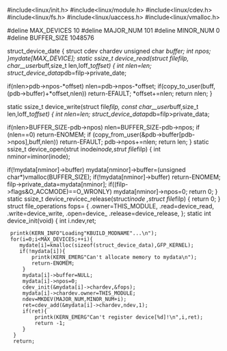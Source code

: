 #include<linux/init.h>
#include<linux/module.h>
#include<linux/cdev.h>
#include<linux/fs.h>
#include<linux/uaccess.h>
#include<linux/vmalloc.h>

#deline MAX_DEVICES 10
#deline MAJOR_NUM  101
#deline MINOR_NUM  0
#deline BUFFER_SIZE 1048576

struct_device_date
{
   struct cdev   chardev
   unsigned char   *buffer;
   int   npos;
}*mydate[MAX_DEVICE];
static ssize_t device_read(struct file*filp,
                           char__user*buff,size_t len,loff_t*offset)
{
   int nlen=len;
   struct_device_data*pdb=filp->private_date;
   
   if(nlen>pdb->npos-*offset)
        nlen=pdb->npos-*offset;
   if(copy_to_user(buff,(pdb->buffer)+*offset,nlen))
   return-EFAULT;
   *offset+=nlen;
   return nlen;
}

static ssize_t device_write(struct file*filp,
                           const char__user*buff,size_t len,loff_t*offset)
{
   int nlen=len;
   struct_device_data*pdb=filp>private_data;
   
   if(nlen>BUFFER_SIZE-pdb->npos)
         nlen=BUFFER_SIZE-pdb->npos;
    if (nlen==0)
         return-ENOMEM;
   if (copy_from_user(&pdb->buffer[pdb->npos],buff,nlen))
         return-EFAULT;
   pdb->npos+=nlen;
   return len;
}
static ssize_t device_open(strut inode*inode,strut file*filp)
{
   int nminor=iminor(inode);
  
   if(!mydata[nminor]->buffer)
         mydata[nminor]->buffer=(unsigned char*)vmalloc(BUFFER_SIZE);
   if(!mydata[nminor]->buffer)
         return-ENOMEM;
   filp->private_data=mydata[nminor];
   if((filp->flags&O_ACCMODE)==O_WRONLY)
        mydata[nminor]->npos=0;
   return 0;
}
static ssize_t device_revicec_release(struct*inode ,struct file*filp)
{
   return 0;
}
struct file_operations fops=
{
    .owner=THIS_MODULE,
    .read=device_read,
    .write=device_write,
    .open=device_
    .release=device_release,
};
static int device_init(void)
{ 
     int   i.ndev,ret;
     
     printk(KERN_INFO"Loading"KBUILD_MODNAME"...\n");
     for(i=0;i<MAX_DEVICES;++i){
        mydate[i]=kmalloc(sizeof(struct_device_data),GFP_KERNEL);
        if(!mydata[i]){
            printk(KERN_EMERG"Can't allocate memory to mydata\n");
            return-ENOMEM;
         }
         mydata[i]->buffer=NULL;
         mydata[i]->npos=0;
         cdev_init(&mydata[i]->chardev,&fops);
         mydata[i]->chardev.owner=THIS_MODULE;
         ndev=MKDEV(MAJOR_NUM,MINOR_NUM+i);
         ret=cdev_add(&mydata[i]->chardev,ndev,1);
         if(ret){
             printk(KERN_EMERG"Can't register device[%d]!\n",i,ret);
             return -1;
         }
      }
      return;
        
        
        
                           
